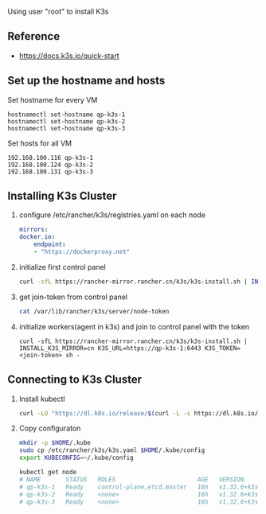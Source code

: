 Using user "root" to install K3s

## Reference
- https://docs.k3s.io/quick-start

## Set up the hostname and hosts
Set hostname for every VM
```
hostnamectl set-hostname qp-k3s-1
hostnamectl set-hostname qp-k3s-2
hostnamectl set-hostname qp-k3s-3
```

Set hosts for all VM
```
192.168.100.116 qp-k3s-1
192.168.100.124 qp-k3s-2
192.168.100.131 qp-k3s-3
```

## Installing K3s Cluster
1. configure /etc/rancher/k3s/registries.yaml on each node
    ```yaml
    mirrors:
    docker.io:
        endpoint:
        - "https://dockerproxy.net"
    ```
2. initialize first control panel
    ```bash
    curl -sfL https://rancher-mirror.rancher.cn/k3s/k3s-install.sh | INSTALL_K3S_MIRROR=cn sh -s - server --cluster-init --flannel-backend=vxlan --node-taint "node-role.kubernetes.io/control-plane=true:NoSchedule"
    ```
3. get join-token from control panel
    ```bash
    cat /var/lib/rancher/k3s/server/node-token
    ```
4. initialize workers(agent in k3s) and join to control panel with the token
    ```
    curl -sfL https://rancher-mirror.rancher.cn/k3s/k3s-install.sh | INSTALL_K3S_MIRROR=cn K3S_URL=https://qp-k3s-1:6443 K3S_TOKEN=<join-token> sh -
    ```

## Connecting to K3s Cluster

1. Install kubectl
    ```bash
    curl -LO "https://dl.k8s.io/release/$(curl -L -s https://dl.k8s.io/release/stable.txt)/bin/linux/amd64/kubectl"
    ```
2. Copy configuraton
    ```bash
    mkdir -p $HOME/.kube
    sudo cp /etc/rancher/k3s/k3s.yaml $HOME/.kube/config
    export KUBECONFIG=~/.kube/config

    kubectl get node
    # NAME       STATUS   ROLES                       AGE   VERSION
    # qp-k3s-1   Ready    control-plane,etcd,master   16h   v1.32.6+k3s1
    # qp-k3s-2   Ready    <none>                      16h   v1.32.6+k3s1
    # qp-k3s-3   Ready    <none>                      16h   v1.32.6+k3s1
    ```
